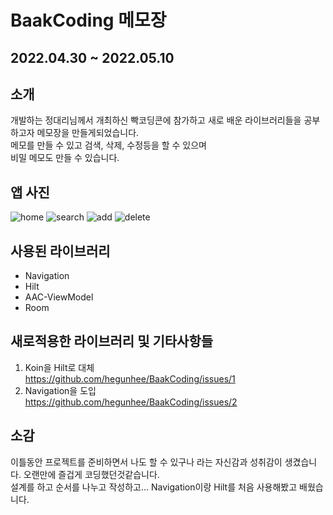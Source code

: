 # BaakCoding 메모장  
## 2022.04.30 ~ 2022.05.10  
## 소개  
개발하는 정대리님께서 개최하신 빡코딩콘에 참가하고 새로 배운 라이브러리들을 공부하고자 메모장을 만들게되었습니다.  
메모를 만들 수 있고 검색, 삭제, 수정등을 할 수 있으며  
비밀 메모도 만들 수 있습니다.  
  
## 앱 사진  
![home](https://user-images.githubusercontent.com/57277631/166130219-4d32b6c4-079d-4c47-991c-b2fb855a33ec.PNG)
![search](https://user-images.githubusercontent.com/57277631/166130221-23893000-7bad-43c4-b906-810ee1d42143.PNG)
![add](https://user-images.githubusercontent.com/57277631/166130218-b1af3bb5-5cfe-4bd3-902f-1e2f298df1fa.PNG)
![delete](https://user-images.githubusercontent.com/57277631/166130220-0054b69d-c527-4082-ab55-1ea8756d66b4.PNG)
## 사용된 라이브러리  
* Navigation  
* Hilt  
* AAC-ViewModel  
* Room  
## 새로적용한 라이브러리 및 기타사항들  
1. Koin을 Hilt로 대체  
  https://github.com/hegunhee/BaakCoding/issues/1  
2. Navigation을 도입  
  https://github.com/hegunhee/BaakCoding/issues/2  
  
## 소감  
이틀동안 프로젝트를 준비하면서 나도 할 수 있구나 라는 자신감과 성취감이 생겼습니다. 오랜만에 즐겁게 코딩했던것같습니다.  
설계를 하고 순서를 나누고 작성하고... Navigation이랑 Hilt를 처음 사용해봤고 배웠습니다. 
